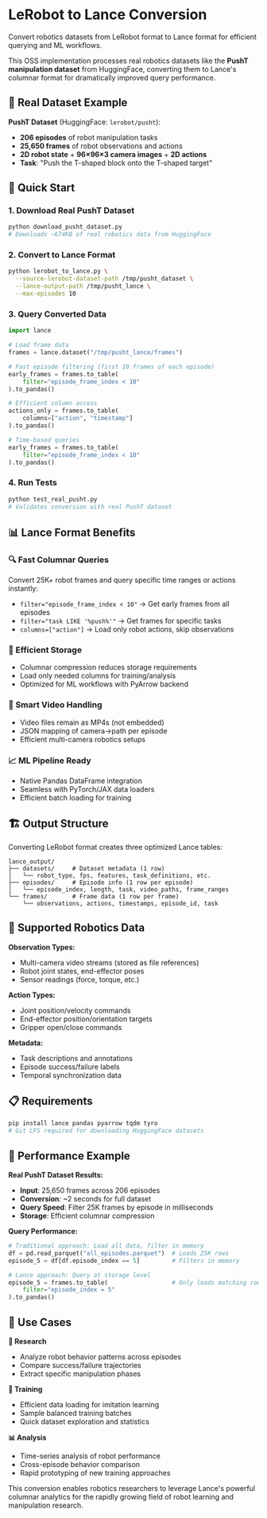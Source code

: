 # LeRobot to Lance Conversion

Convert robotics datasets from LeRobot format to Lance format for efficient querying and ML workflows.

This OSS implementation processes real robotics datasets like the **PushT manipulation dataset** from HuggingFace, converting them to Lance's columnar format for dramatically improved query performance.

## 🎯 Real Dataset Example

**PushT Dataset** (HuggingFace: `lerobot/pusht`):
- **206 episodes** of robot manipulation tasks
- **25,650 frames** of robot observations and actions
- **2D robot state** + **96×96×3 camera images** + **2D actions**
- **Task**: "Push the T-shaped block onto the T-shaped target"

## 🚀 Quick Start

### 1. Download Real PushT Dataset
```bash
python download_pusht_dataset.py
# Downloads ~674KB of real robotics data from HuggingFace
```

### 2. Convert to Lance Format
```bash
python lerobot_to_lance.py \
  --source-lerobot-dataset-path /tmp/pusht_dataset \
  --lance-output-path /tmp/pusht_lance \
  --max-episodes 10
```

### 3. Query Converted Data
```python
import lance

# Load frame data
frames = lance.dataset("/tmp/pusht_lance/frames")

# Fast episode filtering (first 10 frames of each episode)
early_frames = frames.to_table(
    filter="episode_frame_index < 10"
).to_pandas()

# Efficient column access
actions_only = frames.to_table(
    columns=["action", "timestamp"]
).to_pandas()

# Time-based queries
early_frames = frames.to_table(
    filter="episode_frame_index < 10"
).to_pandas()
```

### 4. Run Tests
```bash
python test_real_pusht.py
# Validates conversion with real PushT dataset
```

## 📊 Lance Format Benefits

### **🔍 Fast Columnar Queries**
Convert 25K+ robot frames and query specific time ranges or actions instantly:
- `filter="episode_frame_index < 10"` → Get early frames from all episodes
- `filter="task LIKE '%push%'"` → Get frames for specific tasks
- `columns=["action"]` → Load only robot actions, skip observations

### **💾 Efficient Storage**
- Columnar compression reduces storage requirements
- Load only needed columns for training/analysis
- Optimized for ML workflows with PyArrow backend

### **🎥 Smart Video Handling**
- Video files remain as MP4s (not embedded)
- JSON mapping of camera→path per episode
- Efficient multi-camera robotics setups

### **📈 ML Pipeline Ready**
- Native Pandas DataFrame integration
- Seamless with PyTorch/JAX data loaders
- Efficient batch loading for training

## 🏗️ Output Structure

Converting LeRobot format creates three optimized Lance tables:

```
lance_output/
├── datasets/     # Dataset metadata (1 row)
│   └── robot_type, fps, features, task_definitions, etc.
├── episodes/     # Episode info (1 row per episode)
│   └── episode_index, length, task, video_paths, frame_ranges
└── frames/       # Frame data (1 row per frame)
    └── observations, actions, timestamps, episode_id, task
```

## 🤖 Supported Robotics Data

**Observation Types:**
- Multi-camera video streams (stored as file references)
- Robot joint states, end-effector poses
- Sensor readings (force, torque, etc.)

**Action Types:**
- Joint position/velocity commands
- End-effector position/orientation targets
- Gripper open/close commands

**Metadata:**
- Task descriptions and annotations
- Episode success/failure labels
- Temporal synchronization data

## 📋 Requirements

```bash
pip install lance pandas pyarrow tqdm tyro
# Git LFS required for downloading HuggingFace datasets
```

## 🌟 Performance Example

**Real PushT Dataset Results:**
- **Input**: 25,650 frames across 206 episodes
- **Conversion**: ~2 seconds for full dataset
- **Query Speed**: Filter 25K frames by episode in milliseconds
- **Storage**: Efficient columnar compression

**Query Performance:**
```python
# Traditional approach: Load all data, filter in memory
df = pd.read_parquet("all_episodes.parquet")  # Loads 25K rows
episode_5 = df[df.episode_index == 5]         # Filters in memory

# Lance approach: Query at storage level
episode_5 = frames.to_table(                  # Only loads matching rows
    filter="episode_index = 5"
).to_pandas()
```

## 🎯 Use Cases

**🔬 Research**
- Analyze robot behavior patterns across episodes
- Compare success/failure trajectories
- Extract specific manipulation phases

**🤖 Training**
- Efficient data loading for imitation learning
- Sample balanced training batches
- Quick dataset exploration and statistics

**📊 Analysis**
- Time-series analysis of robot performance
- Cross-episode behavior comparison
- Rapid prototyping of new training approaches

This conversion enables robotics researchers to leverage Lance's powerful columnar analytics for the rapidly growing field of robot learning and manipulation research.